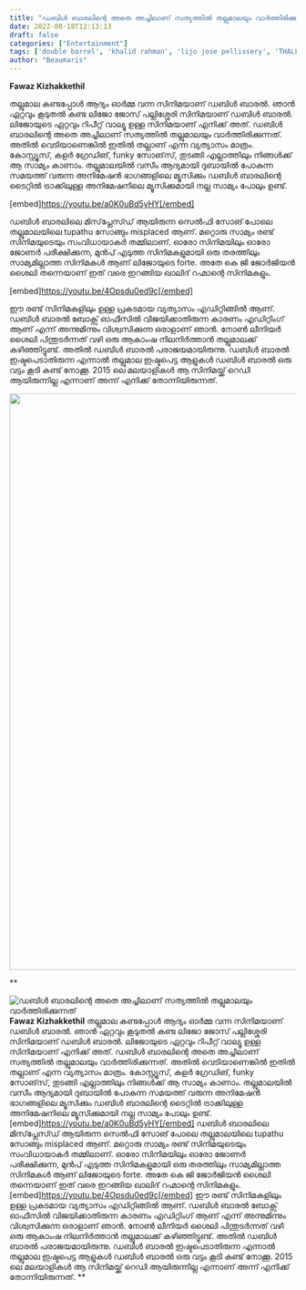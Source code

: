 ```yaml
---
title: "ഡബിൾ ബാരലിന്റെ അതെ അച്ചിലാണ് സത്യത്തിൽ തല്ലുമാലയും വാർത്തിരിക്കുന്നത്"
date: 2022-08-18T12:13:13
draft: false
categories: ["Entertainment"]
tags: ['double barrel', 'khalid rahman', 'lijo jose pellissery', 'THALLUMAALA']
author: "Beaumaris"
---
```


<strong>Fawaz Kizhakkethil </strong>

തല്ലുമാല കണ്ടപ്പോൾ ആദ്യം ഓർമ്മ വന്ന സിനിമയാണ് ഡബിൾ ബാരൽ. ഞാൻ ഏറ്റവും കൂടുതൽ കണ്ട ലിജോ ജോസ് പല്ലിശ്ശേരി സിനിമയാണ് ഡബിൾ ബാരൽ. ലിജോയുടെ ഏറ്റവും റിപീറ്റ് വാല്യൂ ഉള്ള സിനിമയാണ് എനിക്ക് അത്. ഡബിൾ ബാരലിന്റെ അതെ അച്ചിലാണ് സത്യത്തിൽ തല്ലുമാലയും വാർത്തിരിക്കുന്നത്. അതിൽ വെടിയാണെങ്കിൽ ഇതിൽ തല്ലാണ് എന്ന വ്യത്യാസം മാത്രം. കോസ്റ്റ്യൂസ്, കളർ ഗ്രേഡിങ്, funky സോങ്‌സ്, തുടങ്ങി എല്ലാത്തിലും നിങ്ങൾക്ക് ആ സാമ്യം കാണാം. തല്ലുമാലയിൽ വസീം ആദ്യമായി ദുബായിൽ പോകുന്ന സമയത്ത് വരുന്ന അനിമേഷൻ ഭാഗങ്ങളിലെ മ്യൂസിക്കും ഡബിൾ ബാരലിന്റെ ടൈറ്റിൽ ട്രാക്കിലുള്ള അനിമേഷനിലെ മ്യൂസിക്കുമായി നല്ല സാമ്യം പോലും ഉണ്ട്.

[embed]https://youtu.be/a0K0uBd5yHY[/embed]

ഡബിൾ ബാരലിലെ മിസ്‌പ്ലേസ്ഡ് ആയിരുന്ന സെൽഫി സോങ് പോലെ തല്ലുമാലയിലെ tupathu സോങ്ങും misplaced ആണ്. മറ്റൊരു സാമ്യം രണ്ട് സിനിമയുടെയും സംവിധായാകർ തമ്മിലാണ്. ഓരോ സിനിമയിലും ഓരോ ജോണർ പരീക്ഷിക്കുന്ന, മുൻപ് എടുത്ത സിനിമകളുമായി ഒരു തരത്തിലും സാമ്യമില്ലാത്ത സിനിമകൾ ആണ് ലിജോയുടെ forte. അതേ കെ ജി ജോർജിയൻ ശൈലി തന്നെയാണ് ഇത്‌ വരെ ഇറങ്ങിയ ഖാലിദ് റഹ്മാന്റെ സിനിമകളും.

[embed]https://youtu.be/4Opsdu0ed9c[/embed]

ഈ രണ്ട് സിനിമകളിലും ഉള്ള പ്രകടമായ വ്യത്യാസം എഡിറ്റിങ്ങിൽ ആണ്. ഡബിൾ ബാരൽ ബോക്സ് ഓഫീസിൽ വിജയിക്കാതിരുന്ന കാരണം എഡിറ്റിംഗ് ആണ് എന്ന് അന്നുമിന്നും വിശ്വസിക്കുന്ന ഒരാളാണ് ഞാൻ. നോൺ ലീനിയർ ശൈലി പിന്തുടർന്നത് വഴി ഒരു ആകാംഷ നിലനിർത്താൻ തല്ലുമാലക്ക് കഴിഞ്ഞിട്ടുണ്ട്. അതിൽ ഡബിൾ ബാരൽ പരാജയമായിരുന്നു. ഡബിൾ ബാരൽ ഇഷ്ടപെടാതിരുന്ന എന്നാൽ തല്ലുമാല ഇഷ്ടപെട്ട ആളുകൾ ഡബിൾ ബാരൽ ഒരു വട്ടം കൂടി കണ്ട് നോക്കൂ. 2015 ലെ മലയാളികൾ ആ സിനിമയ്ക്ക് റെഡി ആയിരുന്നില്ല എന്നാണ് അന്ന് എനിക്ക് തോന്നിയിരുന്നത്.

<img class=" wp-image-347321 aligncenter" src="https://cdn.boolokam.com/articles/2022/08/dqfffgg.jpg" alt="" width="870" height="1013" />

**


![ഡബിൾ ബാരലിന്റെ അതെ അച്ചിലാണ് സത്യത്തിൽ തല്ലുമാലയും വാർത്തിരിക്കുന്നത്](https://cdn.boolokam.com/articles/2022/08/dqfffgg.jpg)**Fawaz Kizhakkethil** തല്ലുമാല കണ്ടപ്പോൾ ആദ്യം ഓർമ്മ വന്ന സിനിമയാണ് ഡബിൾ ബാരൽ. ഞാൻ ഏറ്റവും കൂടുതൽ കണ്ട ലിജോ ജോസ് പല്ലിശ്ശേരി സിനിമയാണ് ഡബിൾ ബാരൽ. ലിജോയുടെ ഏറ്റവും റിപീറ്റ് വാല്യൂ ഉള്ള സിനിമയാണ് എനിക്ക് അത്. ഡബിൾ ബാരലിന്റെ അതെ അച്ചിലാണ് സത്യത്തിൽ തല്ലുമാലയും വാർത്തിരിക്കുന്നത്. അതിൽ വെടിയാണെങ്കിൽ ഇതിൽ തല്ലാണ് എന്ന വ്യത്യാസം മാത്രം. കോസ്റ്റ്യൂസ്, കളർ ഗ്രേഡിങ്, funky സോങ്‌സ്, തുടങ്ങി എല്ലാത്തിലും നിങ്ങൾക്ക് ആ സാമ്യം കാണാം. തല്ലുമാലയിൽ വസീം ആദ്യമായി ദുബായിൽ പോകുന്ന സമയത്ത് വരുന്ന അനിമേഷൻ ഭാഗങ്ങളിലെ മ്യൂസിക്കും ഡബിൾ ബാരലിന്റെ ടൈറ്റിൽ ട്രാക്കിലുള്ള അനിമേഷനിലെ മ്യൂസിക്കുമായി നല്ല സാമ്യം പോലും ഉണ്ട്. [embed]https://youtu.be/a0K0uBd5yHY[/embed] ഡബിൾ ബാരലിലെ മിസ്‌പ്ലേസ്ഡ് ആയിരുന്ന സെൽഫി സോങ് പോലെ തല്ലുമാലയിലെ tupathu സോങ്ങും misplaced ആണ്. മറ്റൊരു സാമ്യം രണ്ട് സിനിമയുടെയും സംവിധായാകർ തമ്മിലാണ്. ഓരോ സിനിമയിലും ഓരോ ജോണർ പരീക്ഷിക്കുന്ന, മുൻപ് എടുത്ത സിനിമകളുമായി ഒരു തരത്തിലും സാമ്യമില്ലാത്ത സിനിമകൾ ആണ് ലിജോയുടെ forte. അതേ കെ ജി ജോർജിയൻ ശൈലി തന്നെയാണ് ഇത്‌ വരെ ഇറങ്ങിയ ഖാലിദ് റഹ്മാന്റെ സിനിമകളും. [embed]https://youtu.be/4Opsdu0ed9c[/embed] ഈ രണ്ട് സിനിമകളിലും ഉള്ള പ്രകടമായ വ്യത്യാസം എഡിറ്റിങ്ങിൽ ആണ്. ഡബിൾ ബാരൽ ബോക്സ് ഓഫീസിൽ വിജയിക്കാതിരുന്ന കാരണം എഡിറ്റിംഗ് ആണ് എന്ന് അന്നുമിന്നും വിശ്വസിക്കുന്ന ഒരാളാണ് ഞാൻ. നോൺ ലീനിയർ ശൈലി പിന്തുടർന്നത് വഴി ഒരു ആകാംഷ നിലനിർത്താൻ തല്ലുമാലക്ക് കഴിഞ്ഞിട്ടുണ്ട്. അതിൽ ഡബിൾ ബാരൽ പരാജയമായിരുന്നു. ഡബിൾ ബാരൽ ഇഷ്ടപെടാതിരുന്ന എന്നാൽ തല്ലുമാല ഇഷ്ടപെട്ട ആളുകൾ ഡബിൾ ബാരൽ ഒരു വട്ടം കൂടി കണ്ട് നോക്കൂ. 2015 ലെ മലയാളികൾ ആ സിനിമയ്ക്ക് റെഡി ആയിരുന്നില്ല എന്നാണ് അന്ന് എനിക്ക് തോന്നിയിരുന്നത്. **
